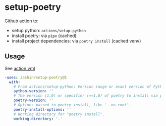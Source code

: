 # setup-poetry
Github action to:
- setup python: `actions/setup-python`
- install poetry: via `pipx` (cached)
- install project dependencies: via `poetry install` (cached venv)

## Usage
See [action.yml](action.yml)

```yaml
-uses: zashin/setup-poetry@1
  with:
    # From actions/setup-python: Version range or exact version of Python or PyPy to use, using SemVer's version range syntax. Reads from .python-version if unset.
    python-version: ''
    # The version (1.0) or specifier (==1.0) of poetry to install via pipx. Use 'latest' to force latest version on every run. By default no version is specified.
    poetry-version: ''
    # Options passed to poetry install, like '--no-root'.
    poetry-install-options: ''
    # Working directory for "poetry install".
    working-directory: '.'
```